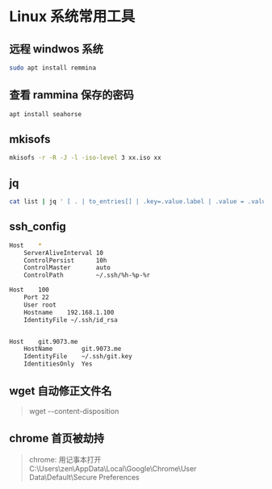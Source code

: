 # Linux 系统常用工具

## 远程 windwos 系统

```sh
sudo apt install remmina
```

## 查看 rammina 保存的密码

```sh
apt install seahorse
```

## mkisofs

```sh
mkisofs -r -R -J -l -iso-level 3 xx.iso xx
```

## jq

```sh
cat list | jq ' [ . | to_entries[] | .key=.value.label | .value = .value.location ] | from_entries'
```

## ssh_config

```bash
Host    *
    ServerAliveInterval 10
    ControlPersist      10h
    ControlMaster       auto
    ControlPath         ~/.ssh/%h-%p-%r

Host    100
    Port 22
    User root
    Hostname    192.168.1.100
    IdentityFile ~/.ssh/id_rsa


Host    git.9073.me
    HostName        git.9073.me
    IdentityFile    ~/.ssh/git.key
    IdentitiesOnly  Yes

```

## wget 自动修正文件名

> wget --content-disposition

## chrome 首页被劫持

> chrome: 用记事本打开 C:\Users\zen\AppData\Local\Google\Chrome\User Data\Default\Secure Preferences
